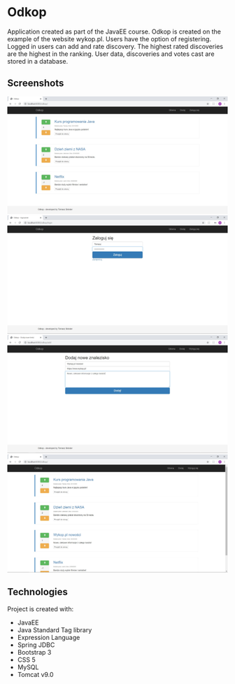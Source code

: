 # Odkop #
Application created as part of the JavaEE course. Odkop is created on the example of the website wykop.pl.
Users have the option of registering. Logged in users can add and rate discovery. 
The highest rated discoveries are the highest in the ranking. User data, discoveries and votes cast are stored in a database.

##  Screenshots ##
![](./screenshots/odkop.jpg)
![](./screenshots/odkop_login.jpg)
![](./screenshots/odkop_add.jpg)
![](./screenshots/odkop2.jpg)

## Technologies ##
Project is created with:
- JavaEE
- Java Standard Tag library
- Expression Language
- Spring JDBC 
- Bootstrap 3
- CSS 5
- MySQL
- Tomcat v9.0
